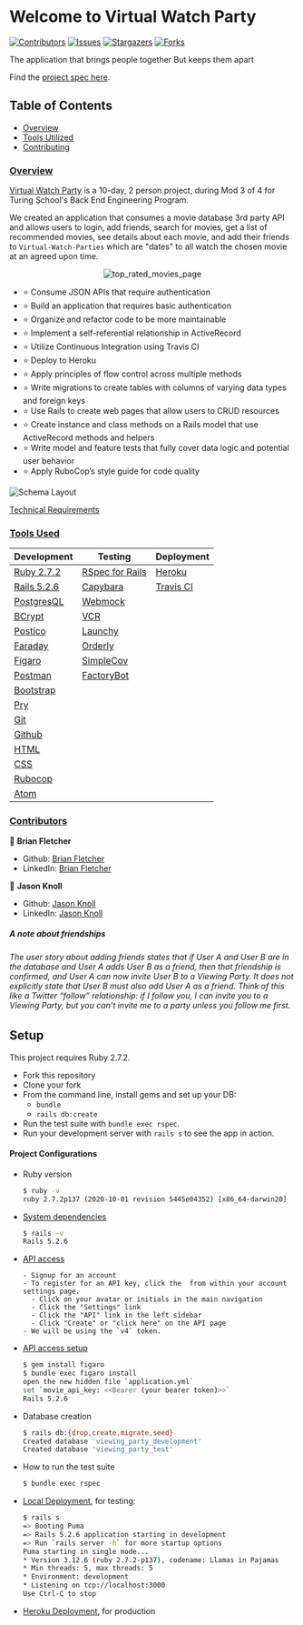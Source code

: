 # Welcome to Virtual Watch Party

[![Contributors][contributors-shield]][contributors-url]
[![Issues][issues-shield]][issues-url]
[![Stargazers][stars-shield]][stars-url]
[![Forks][forks-shield]][forks-url]

The application that brings people together
But keeps them apart


Find the [project spec here](https://backend.turing.edu/module3/projects/viewing_party/index).
## Table of Contents

- [Overview](#overview)
- [Tools Utilized](#tools-used)
- [Contributing](#contributors)

### <ins>Overview</ins>

[Virtual Watch Party](https://virtual-watch-party.herokuapp.com/) is a 10-day, 2 person project, during Mod 3 of 4 for Turing School's Back End Engineering Program.

We created an application that consumes a movie database 3rd party API and allows users to login, add friends, search for movies, get a list of recommended movies, see details about each movie, and add their friends to `Virtual-Watch-Parties` which are "dates" to all watch the chosen movie at an agreed upon time.

<p align="center">
  <img src="https://user-images.githubusercontent.com/74567704/131438329-1ea0d25f-41b3-4226-98b1-56efb570a5ec.png" alt="top_rated_movies_page"/>
</p>

- ⭐ Consume JSON APIs that require authentication
- ⭐ Build an application that requires basic authentication
- ⭐ Organize and refactor code to be more maintainable
- ⭐ Implement a self-referential relationship in ActiveRecord
- ⭐ Utilize Continuous Integration using Travis CI
- ⭐ Deploy to Heroku
- ⭐ Apply principles of flow control across multiple methods
- ⭐ Write migrations to create tables with columns of varying data types and foreign keys
- ⭐ Use Rails to create web pages that allow users to CRUD resources
- ⭐ Create instance and class methods on a Rails model that use ActiveRecord methods and helpers
- ⭐ Write model and feature tests that fully cover data logic and potential user behavior
- ⭐ Apply RuboCop’s style guide for code quality

![Schema Layout](https://user-images.githubusercontent.com/74567704/131439838-b4676308-58f6-4471-9b61-760dd16308b7.png)

[Technical Requirements](https://backend.turing.edu/module3/projects/viewing_party/requirements)

### <ins>Tools Used</ins>

|Development|Testing|Deployment
|--- |--- |--- |
|[Ruby 2.7.2](https://www.ruby-lang.org/en/downloads/)|[RSpec for Rails](https://github.com/rspec/rspec-rails)|[Heroku](virtual-watch-party.herokuapp.com)|
|[Rails 5.2.6](https://rubygems.org/gems/rails/versions/5.2.6)|[Capybara](https://github.com/teamcapybara/capybara)|[Travis CI](https://travis-ci.org/)|
|[PostgresQL](https://www.postgresql.org/)|[Webmock](https://github.com/bblimke/webmock)
|[BCrypt](https://github.com/pyca/bcrypt)|[VCR](https://github.com/vcr/vcr)
|[Postico](https://eggerapps.at/postico/)|[Launchy](https://rubygems.org/gems/launchy/versions/2.4.3)
|[Faraday](https://github.com/lostisland/faraday)|[Orderly](https://github.com/jmondo/orderly)
|[Figaro](https://github.com/laserlemon/figaro)|[SimpleCov](https://rubygems.org/gems/simplecov/versions/0.12.0)
|[Postman](https://www.postman.com/product/rest-client/)|[FactoryBot](https://github.com/thoughtbot/factory_bot)
|[Bootstrap](https://rubygems.org/gems/bootstrap/versions/4.0.0)
|[Pry](https://rubygems.org/gems/pry/versions/0.10.3)
|[Git](https://git-scm.com/book/en/v2/Getting-Started-First-Time-Git-Setup)
|[Github](https://desktop.github.com/)
|[HTML](url)
|[CSS](url)
|[Rubocop](https://rubygems.org/gems/rubocop/versions/0.39.0)
|[Atom](https://atom.io/)








### <ins>Contributors</ins>

👤  **Brian Fletcher**
- Github: [Brian Fletcher](https://github.com/bfl3tch)
- LinkedIn: [Brian Fletcher](https://www.linkedin.com/in/bfl3tch)

👤  **Jason Knoll**
- Github: [Jason Knoll](https://github.com/JasonPKnoll)
- LinkedIn: [Jason Knoll](https://www.linkedin.com/in/jason-p-knoll/)


<!-- MARKDOWN LINKS & IMAGES -->

[contributors-shield]: https://img.shields.io/github/contributors/bfl3tch/viewing_party.svg?style=flat-square
[contributors-url]: https://github.com/bfl3tch/viewing_party/graphs/contributors
[forks-shield]: https://img.shields.io/github/forks/bfl3tch/viewing_party.svg?style=flat-square
[forks-url]: https://github.com/bfl3tch/viewing_party/network/members
[stars-shield]: https://img.shields.io/github/stars/bfl3tch/viewing_party.svg?style=flat-square
[stars-url]: https://github.com/bfl3tch/viewing_party/stargazers
[issues-shield]: https://img.shields.io/github/issues/bfl3tch/viewing_party.svg?style=flat-square
[issues-url]: https://github.com/bfl3tch/viewing_party/issues
<!--


# README

This README would normally document whatever steps are necessary to get the
application up and running.

Things you may want to cover:

* Ruby version

* System dependencies

* Configuration

* Database creation

* Database initialization

* How to run the test suite

* Services (job queues, cache servers, search engines, etc.)

* Deployment instructions

* ... -->


##### A note about friendships
###### The user story about adding friends states that if User A and User B are in the database and User A adds User B as a friend, then that friendship is confirmed, and User A can now invite User B to a Viewing Party. It does not explicitly state that User B must also add User A as a friend. Think of this like a Twitter “follow” relationship: if I follow you, I can invite you to a Viewing Party, but you can’t invite me to a party unless you follow me first.

## Setup

This project requires Ruby 2.7.2.

* Fork this repository
* Clone your fork
* From the command line, install gems and set up your DB:
    * `bundle`
    * `rails db:create`
* Run the test suite with `bundle exec rspec`.
* Run your development server with `rails s` to see the app in action.

#### Project Configurations

* Ruby version
    ```bash
    $ ruby -v
    ruby 2.7.2p137 (2020-10-01 revision 5445e04352) [x86_64-darwin20]
    ```

* [System dependencies](https://github.com/bfl3tch/viewing_party/blob/main/Gemfile)
    ```bash
    $ rails -v
    Rails 5.2.6
    ```
    
* [API access](https://developers.themoviedb.org/3/getting-started/introduction)
    ```visit https://developers.themoviedb.org/3/getting-started/introduction
    - Signup for an account
    - To register for an API key, click the  from within your account settings page.
      - Click on your avatar or initials in the main navigation
      - Click the "Settings" link
      - Click the "API" link in the left sidebar
      - Click "Create" or "click here" on the API page
    - We will be using the `v4` token.
    ```
    
* [API access setup](https://github.com/laserlemon/figaro)
    ```bash
    $ gem install figaro
    $ bundle exec figaro install
    open the new hidden file `application.yml`
    set `movie_api_key: <<Bearer (your bearer token)>>`
    Rails 5.2.6
    ```

* Database creation
    ```bash
    $ rails db:{drop,create,migrate,seed}
    Created database 'viewing_party_development'
    Created database 'viewing_party_test'
    ```

* How to run the test suite
    ```bash
    $ bundle exec rspec
    ```

* [Local Deployment](http://localhost:3000), for testing:
    ```bash
    $ rails s
    => Booting Puma
    => Rails 5.2.6 application starting in development
    => Run `rails server -h` for more startup options
    Puma starting in single mode...
    * Version 3.12.6 (ruby 2.7.2-p137), codename: Llamas in Pajamas
    * Min threads: 5, max threads: 5
    * Environment: development
    * Listening on tcp://localhost:3000
    Use Ctrl-C to stop

    ```

* [Heroku Deployment](https://virtual-watch-party.herokuapp.com/), for production
